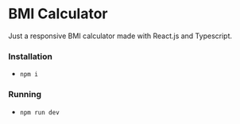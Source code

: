 # BMI Calculator

Just a responsive BMI calculator made with React.js and Typescript.

### Installation

- `npm i`

### Running

- `npm run dev`

